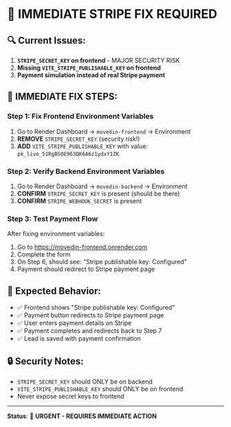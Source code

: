 # 🚨 **IMMEDIATE STRIPE FIX REQUIRED**

## 🔍 **Current Issues:**

1. **`STRIPE_SECRET_KEY` on frontend** - MAJOR SECURITY RISK
2. **Missing `VITE_STRIPE_PUBLISHABLE_KEY` on frontend**
3. **Payment simulation instead of real Stripe payment**

## 🔧 **IMMEDIATE FIX STEPS:**

### **Step 1: Fix Frontend Environment Variables**

1. Go to Render Dashboard → `movedin-frontend` → Environment
2. **REMOVE** `STRIPE_SECRET_KEY` (security risk!)
3. **ADD** `VITE_STRIPE_PUBLISHABLE_KEY` with value: `pk_live_51RgBS0E963QK6A6z1ydxY1ZK`

### **Step 2: Verify Backend Environment Variables**

1. Go to Render Dashboard → `movedin-backend` → Environment
2. **CONFIRM** `STRIPE_SECRET_KEY` is present (should be there)
3. **CONFIRM** `STRIPE_WEBHOOK_SECRET` is present

### **Step 3: Test Payment Flow**

After fixing environment variables:
1. Go to https://movedin-frontend.onrender.com
2. Complete the form
3. On Step 6, should see: "Stripe publishable key: Configured"
4. Payment should redirect to Stripe payment page

## 🎯 **Expected Behavior:**

- ✅ Frontend shows "Stripe publishable key: Configured"
- ✅ Payment button redirects to Stripe payment page
- ✅ User enters payment details on Stripe
- ✅ Payment completes and redirects back to Step 7
- ✅ Lead is saved with payment confirmation

## 🔒 **Security Notes:**

- `STRIPE_SECRET_KEY` should ONLY be on backend
- `VITE_STRIPE_PUBLISHABLE_KEY` should ONLY be on frontend
- Never expose secret keys to frontend

---

**Status**: 🚨 **URGENT - REQUIRES IMMEDIATE ACTION** 